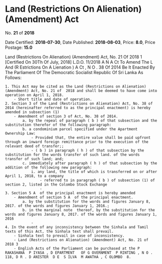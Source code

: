 # Land  (Restrictions  On  Alienation) (Amendment)   Act

No. **21** of **2018**

Date Certified: **2018-07-30**, Date Published: **2018-08-03**, Price: **8.0**, Price Postage: **15.0**

Land (Restrictions On Alienation) (Amendment) Act, No. 21 Of 2018 1
[Certified On 30Th Of July, 2018]
L.D.O. 11/2018
A N   A Ct   To   Amend   The  L And  (R Estrictions   On  A Lienation ) A Ct , N O . 38  Of  2014
Be It Enacted By The Parliament Of The Democratic Socialist Republic Of Sri Lanka As Follows:

    1. This Act may be cited as the Land (Restrictions on Alienation)  (Amendment) Act, No. 21 of  2018 and shall be deemed to have come into operation on April 1, 2018.
        - Short title and date of operation.
    2. Section 3 of the Land (Restrictions on Alienation) Act, No. 38 of 2014 (hereinafter referred to as the principal enactment) is hereby amended in subsection (1)
        - Amendment of section 3 of Act, No. 38 of 2014.
            a. by the repeal of paragraph ( b ) of that subsection and the substitution therefor of the following paragraph:
            b. a condominium parcel specified under the Apartment Ownership Law:
                - Provided that, the entire value shall be paid upfront through an inward foreign remittance prior to the execution of the relevant deed of transfer;;
                - ( b ) in paragraph ( h ) of that subsection by the substitution for the words transfer of such land. of the words transfer of such land; and;
            c. immediately after paragraph ( h ) of that subsection by the addition of the following new paragraph:
                i. any land, the title of which is transferred on or after April 1, 2018, to a company
                    - referred to in paragraph ( b ) of subsection (1) of section 2, listed in the Colombo Stock Exchange
                    - 
    3. Section 5 A  of the principal enactment is hereby amended
        - Amendment of section 5 A  of the principal enactment.
            a. by the substitution for the words and figures January 8, 2017. of the words and figures January 1, 2016.;
            b. in the marginal note  thereof, by the substitution for the words and figures January 8, 2017. of the words and figures January 1, 2016
                - 
    4. In the event of any inconsistency between the Sinhala and Tamil texts of this Act, the Sinhala text shall prevail.
        - Sinhala text to prevail in case of inconsistency.
        - Land (Restrictions on Alienation) (Amendment) Act, No. 21 of 2018 3
        - English Acts of the Parliament can be purchased at the P RAKASHANA  P IYASA , D EPARTMENT   OF G OVERNMENT  P RINTING , N O . 118, D R . D ANISTER  D E  S ILVA  M AWATHA , C OLOMBO  8.
